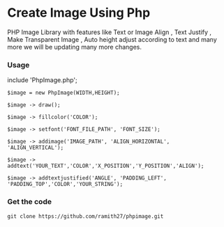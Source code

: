 # Create Image Using Php 

PHP Image Library with features like Text or Image Align , Text Justify , Make Transparent Image , Auto height adjust according to text and many more we will be updating many more changes.

### Usage

include 'PhpImage.php';

    $image = new PhpImage(WIDTH,HEIGHT);
    
    $image -> draw();
    
    $image -> fillcolor('COLOR');
    
    $image -> setfont('FONT_FILE_PATH', 'FONT_SIZE');
    
    $image -> addimage('IMAGE_PATH', 'ALIGN_HORIZONTAL', 'ALIGN_VERTICAL'); 
    
    $image -> addtext('YOUR_TEXT','COLOR','X_POSITION','Y_POSITION','ALIGN');
    
    $image -> addtextjustified('ANGLE', 'PADDING_LEFT', 'PADDING_TOP','COLOR','YOUR_STRING');

### Get the code

    git clone https://github.com/ramith27/phpimage.git
